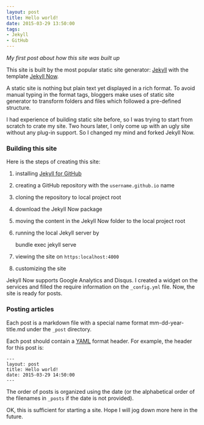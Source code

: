 ```yaml
---
layout: post
title: Hello world!
date: 2015-03-29 13:50:00
tags:
- Jekyll
- GitHub
---
```


*My first post about how this site was built up*

This site is built by the most popular static site generator: [Jekyll](http://jekyllrb.com/) with the template [Jekyll Now](https://github.com/barryclark/jekyll-now).

A static site is nothing but plain text yet displayed in a rich format. To avoid manual typing in the format tags, bloggers make uses of static site generator to transform folders and files which followed a pre-defined structure. 

I had experience of building static site before, so I was trying to start from scratch to crate my site. Two hours later, I only come up with an ugly site without any plug-in support. So I changed my mind and forked Jekyll Now.

### Building this site
Here is the steps of creating this site:

1. installing [Jekyll for GitHub](https://help.github.com/articles/using-jekyll-with-pages/)
2. creating a GitHub repository with the `username.github.io` name
3. cloning the repository to local project root
4. download the Jekyll Now package
5. moving the content in the Jekyll Now folder to the local project root
6. running the local Jekyll server by

    bundle exec jekyll serve

7. viewing the site on `https:localhost:4000` 
8. customizing the site

Jekyll Now supports Google Analytics and Disqus. I created a widget on the services and filled the require information on the `_config.yml` file. Now, the site is ready for posts.

### Posting articles
Each post is a markdown file with a special name format mm-dd-year-title.md under the `_post` directory.

Each post should contain a [YAML](http://yaml.org/) format header. For example, the header for this post is:

    ---
    layout: post
    title: Hello world!
    date: 2015-03-29 14:50:00
    ---

The order of posts is organized using the date (or the alphabetical order of the filenames in `_posts` if the date is not provided).

OK, this is sufficient for starting a site. Hope I will jog down more here in the future.
